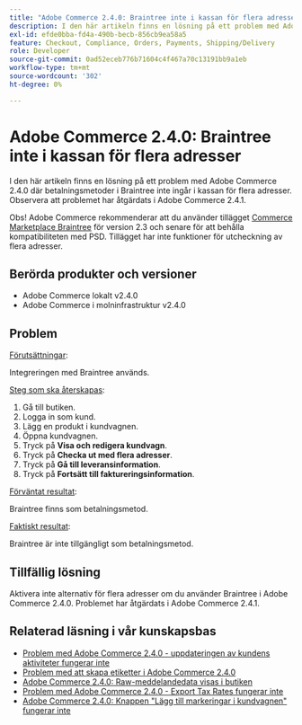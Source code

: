 ```yaml
---
title: "Adobe Commerce 2.4.0: Braintree inte i kassan för flera adresser"
description: I den här artikeln finns en lösning på ett problem med Adobe Commerce 2.4.0 där betalningsmetoder i Braintree inte ingår i kassan för flera adresser. Observera att problemet har åtgärdats i Adobe Commerce 2.4.1.
exl-id: efde0bba-fd4a-490b-becb-856cb9ea58a5
feature: Checkout, Compliance, Orders, Payments, Shipping/Delivery
role: Developer
source-git-commit: 0ad52eceb776b71604c4f467a70c13191bb9a1eb
workflow-type: tm+mt
source-wordcount: '302'
ht-degree: 0%

---
```


# Adobe Commerce 2.4.0: Braintree inte i kassan för flera adresser

I den här artikeln finns en lösning på ett problem med Adobe Commerce 2.4.0 där betalningsmetoder i Braintree inte ingår i kassan för flera adresser. Observera att problemet har åtgärdats i Adobe Commerce 2.4.1.

Obs! Adobe Commerce rekommenderar att du använder tillägget [Commerce Marketplace Braintree](https://marketplace.magento.com/paypal-module-braintree.html) för version 2.3 och senare för att behålla kompatibiliteten med PSD. Tillägget har inte funktioner för utcheckning av flera adresser.

## Berörda produkter och versioner

* Adobe Commerce lokalt v2.4.0
* Adobe Commerce i molninfrastruktur v2.4.0

## Problem

<u>Förutsättningar</u>:

Integreringen med Braintree används.

<u>Steg som ska återskapas</u>:

1. Gå till butiken.
1. Logga in som kund.
1. Lägg en produkt i kundvagnen.
1. Öppna kundvagnen.
1. Tryck på **Visa och redigera kundvagn**.
1. Tryck på **Checka ut med flera adresser**.
1. Tryck på **Gå till leveransinformation**.
1. Tryck på **Fortsätt till faktureringsinformation**.

<u>Förväntat resultat</u>:

Braintree finns som betalningsmetod.

<u>Faktiskt resultat</u>:

Braintree är inte tillgängligt som betalningsmetod.

## Tillfällig lösning

Aktivera inte alternativ för flera adresser om du använder Braintree i Adobe Commerce 2.4.0. Problemet har åtgärdats i Adobe Commerce 2.4.1.

## Relaterad läsning i vår kunskapsbas

* [Problem med Adobe Commerce 2.4.0 - uppdateringen av kundens aktiviteter fungerar inte](/help/troubleshooting/miscellaneous/magento-2-4-0-refresh-on-customer-activities-does-not-work.md)
* [Problem med att skapa etiketter i Adobe Commerce 2.4.0](/help/troubleshooting/known-issues-patches-attached/shipping-labels-creation-known-issue-in-magento-2-4-0.md)
* [Adobe Commerce 2.4.0: Raw-meddelandedata visas i butiken](/help/troubleshooting/storefront/magento-2-4-0-issue-storefront-raw-message-data-display.md)
* [Problem med Adobe Commerce 2.4.0 - Export Tax Rates fungerar inte](/help/troubleshooting/miscellaneous/magento-2-4-0-known-issue-export-tax-rates-does-not-work.md)
* [Adobe Commerce 2.4.0: Knappen &quot;Lägg till markeringar i kundvagnen&quot; fungerar inte](/help/troubleshooting/miscellaneous/magento-2-4-0-add-selections-to-my-cart-does-not-work.md)
